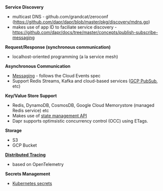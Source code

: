 **Service Discovery**

- multicast DNS - github.com/grandcat/zeroconf (https://github.com/dapr/dapr/blob/master/pkg/discovery/mdns.go)
- makes use of app ID to faciliate service discovery - https://github.com/dapr/docs/tree/master/concepts/publish-subscribe-messaging

**Request/Response (synchronous communication)**

- localhost-oriented programming (a la service mesh)

**Asynchronous Communication**

- [Messaging](https://github.com/dapr/docs/blob/master/concepts/publish-subscribe-messaging/README.md) - follows the Cloud Events spec
- Support Redis Streams, Kafka and cloud-based services ([GCP PubSub](https://github.com/dapr/docs/blob/master/concepts/bindings/README.md), etc) 

**Key/Value Store Support**

- Redis, DynamoDB, CosmosDB, Google Cloud Memorystore (managed Redis service) etc
- Makes use of [state management API](https://github.com/dapr/docs/blob/master/concepts/state-management/state-management.md)
- Dapr supports optimsistic concurrency control (OCC) using ETags.

**Storage**

- S3
- GCP Bucket

**[Distributed Tracing](https://github.com/dapr/docs/blob/master/concepts/distributed-tracing/README.md)**

- based on OpenTelemetry 

**Secrets Management**

- [Kubernetes secrets](https://github.com/dapr/docs/blob/master/concepts/components/secrets.md)
